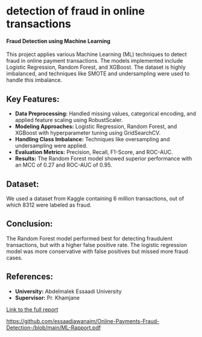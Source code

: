 # detection of fraud in online transactions
#### Fraud Detection using Machine Learning

This project applies various Machine Learning (ML) techniques to detect fraud in online payment transactions. The models implemented include Logistic Regression, Random Forest, and XGBoost. The dataset is highly imbalanced, and techniques like SMOTE and undersampling were used to handle this imbalance. 

## Key Features:
- **Data Preprocessing:** Handled missing values, categorical encoding, and applied feature scaling using RobustScaler.
- **Modeling Approaches:** Logistic Regression, Random Forest, and XGBoost with hyperparameter tuning using GridSearchCV.
- **Handling Class Imbalance:** Techniques like oversampling and undersampling were applied.
- **Evaluation Metrics:** Precision, Recall, F1-Score, and ROC-AUC.
- **Results:** The Random Forest model showed superior performance with an MCC of 0.27 and ROC-AUC of 0.95.

## Dataset:
We used a dataset from Kaggle containing 6 million transactions, out of which 8312 were labeled as fraud.

## Conclusion:
The Random Forest model performed best for detecting fraudulent transactions, but with a higher false positive rate. The logistic regression model was more conservative with false positives but missed more fraud cases.

## References:
- **University:** Abdelmalek Essaadi University
- **Supervisor:** Pr. Khamjane
  

[Link to the full report](/main/ML-Rapport.pdf)


https://github.com/essaadiawanaim/Online-Payments-Fraud-Detection-/blob/main/ML-Rapport.pdf
